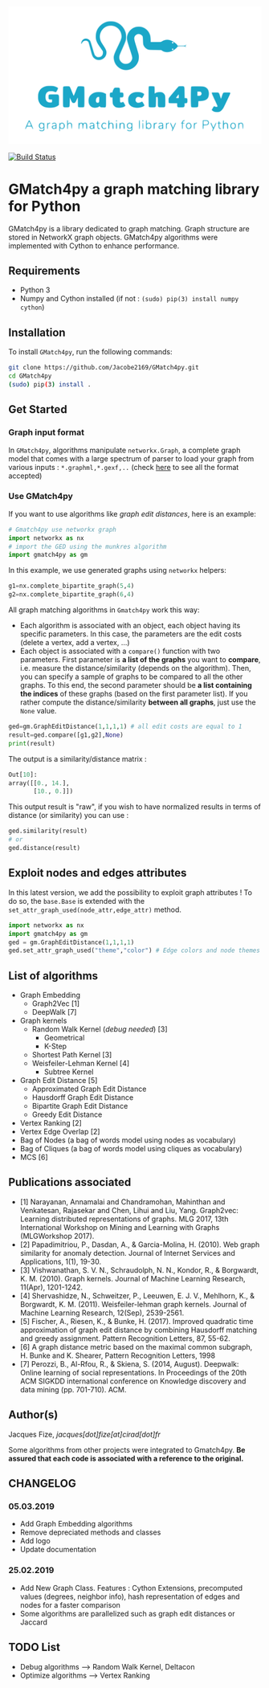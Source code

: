 ![](logo.png)


[![Build Status](https://travis-ci.com/Jacobe2169/GMatch4py.svg?branch=master)](https://travis-ci.com/Jacobe2169/GMatch4py)
# GMatch4py a graph matching library for Python 


GMatch4py is a library dedicated to graph matching. Graph structure are stored in NetworkX graph objects.
GMatch4py algorithms were implemented with Cython to enhance performance.

## Requirements

 * Python 3
 * Numpy and Cython installed (if not : `(sudo) pip(3) install numpy cython`)
 
## Installation

To install `GMatch4py`, run the following commands:

```bash
git clone https://github.com/Jacobe2169/GMatch4py.git
cd GMatch4py
(sudo) pip(3) install .
```

## Get Started
### Graph input format

In `GMatch4py`, algorithms manipulate `networkx.Graph`, a complete graph model that 
comes with a large spectrum of parser to load your graph from various inputs : `*.graphml,*.gexf,..` (check [here](https://networkx.github.io/documentation/stable/reference/readwrite/index.html) to see all the format accepted)

### Use GMatch4py
If you want to use algorithms like *graph edit distances*, here is an example:

```python
# Gmatch4py use networkx graph 
import networkx as nx 
# import the GED using the munkres algorithm
import gmatch4py as gm
```

In this example, we use generated graphs using `networkx` helpers:
```python
g1=nx.complete_bipartite_graph(5,4) 
g2=nx.complete_bipartite_graph(6,4)
```

All graph matching algorithms in `Gmatch4py` work this way:
 * Each algorithm is associated with an object, each object having its specific parameters. In this case, the parameters are the edit costs (delete a vertex, add a vertex, ...)
 * Each object is associated with a `compare()` function with two parameters. First parameter is **a list of the graphs** you want to **compare**, i.e. measure the distance/similarity (depends on the algorithm). Then, you can specify a sample of graphs to be compared to all the other graphs. To this end, the second parameter should be **a list containing the indices** of these graphs (based on the first parameter list). If you rather compute the distance/similarity **between all graphs**, just use the `None` value.

```python
ged=gm.GraphEditDistance(1,1,1,1) # all edit costs are equal to 1
result=ged.compare([g1,g2],None) 
print(result)
```

The output is a similarity/distance matrix :
```python
Out[10]:
array([[0., 14.],
       [10., 0.]])
```
This output result is "raw", if you wish to have normalized results in terms of distance (or similarity) you can use :

```python
ged.similarity(result)
# or 
ged.distance(result)
```

## Exploit nodes and edges attributes

In this latest version, we add the possibility to exploit graph attributes ! To do so, the `base.Base` is extended with the `set_attr_graph_used(node_attr,edge_attr)` method.

```python
import networkx as nx 
import gmatch4py as gm
ged = gm.GraphEditDistance(1,1,1,1)
ged.set_attr_graph_used("theme","color") # Edge colors and node themes attributes will be used.
```

## List of algorithms

 * Graph Embedding
    * Graph2Vec [1]
    * DeepWalk [7]
 * Graph kernels
    * Random Walk Kernel (*debug needed*) [3]
        * Geometrical 
        * K-Step 
    * Shortest Path Kernel [3]
    * Weisfeiler-Lehman Kernel [4]
        * Subtree Kernel 
 * Graph Edit Distance [5]
    * Approximated Graph Edit Distance 
    * Hausdorff Graph Edit Distance 
    * Bipartite Graph Edit Distance 
    * Greedy Edit Distance
 * Vertex Ranking [2]
 * Vertex Edge Overlap [2]
 * Bag of Nodes (a bag of words model using nodes as vocabulary)
 * Bag of Cliques (a bag of words model using cliques as vocabulary)
 * MCS [6]
    

## Publications associated

  * [1] Narayanan, Annamalai and Chandramohan, Mahinthan and Venkatesan, Rajasekar and Chen, Lihui and Liu, Yang. Graph2vec: Learning distributed representations of graphs. MLG 2017, 13th International Workshop on Mining and Learning with Graphs (MLGWorkshop 2017).
  * [2] Papadimitriou, P., Dasdan, A., & Garcia-Molina, H. (2010). Web graph similarity for anomaly detection. Journal of Internet Services and Applications, 1(1), 19-30.
  * [3] Vishwanathan, S. V. N., Schraudolph, N. N., Kondor, R., & Borgwardt, K. M. (2010). Graph kernels. Journal of Machine Learning Research, 11(Apr), 1201-1242.
  * [4] Shervashidze, N., Schweitzer, P., Leeuwen, E. J. V., Mehlhorn, K., & Borgwardt, K. M. (2011). Weisfeiler-lehman graph kernels. Journal of Machine Learning Research, 12(Sep), 2539-2561.
  * [5] Fischer, A., Riesen, K., & Bunke, H. (2017). Improved quadratic time approximation of graph edit distance by combining Hausdorff matching and greedy assignment. Pattern Recognition Letters, 87, 55-62.
  * [6] A graph distance metric based on the maximal common subgraph, H. Bunke and K. Shearer, Pattern Recognition Letters, 1998  
  * [7] Perozzi, B., Al-Rfou, R., & Skiena, S. (2014, August). Deepwalk: Online learning of social representations. In Proceedings of the 20th ACM SIGKDD international conference on Knowledge discovery and data mining (pp. 701-710). ACM.

## Author(s)

Jacques Fize, *jacques[dot]fize[at]cirad[dot]fr*

Some algorithms from other projects were integrated to Gmatch4py. **Be assured that
each code is associated with a reference to the original.**


## CHANGELOG

### 05.03.2019

 * Add Graph Embedding algorithms
 * Remove depreciated methods and classes
 * Add logo
 * Update documentation


### 25.02.2019
 * Add New Graph Class. Features : Cython Extensions, precomputed values (degrees, neighbor info), hash representation of edges and nodes for a faster comparison
 * Some algorithms are parallelized such as graph edit distances or Jaccard

## TODO List

  * Debug algorithms --> Random Walk Kernel, Deltacon
  * Optimize algorithms --> Vertex Ranking

